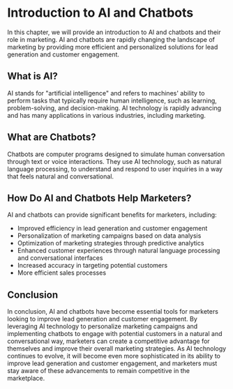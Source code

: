 Introduction to AI and Chatbots
====================================================================================

In this chapter, we will provide an introduction to AI and chatbots and their role in marketing. AI and chatbots are rapidly changing the landscape of marketing by providing more efficient and personalized solutions for lead generation and customer engagement.

What is AI?
-----------

AI stands for "artificial intelligence" and refers to machines' ability to perform tasks that typically require human intelligence, such as learning, problem-solving, and decision-making. AI technology is rapidly advancing and has many applications in various industries, including marketing.

What are Chatbots?
------------------

Chatbots are computer programs designed to simulate human conversation through text or voice interactions. They use AI technology, such as natural language processing, to understand and respond to user inquiries in a way that feels natural and conversational.

How Do AI and Chatbots Help Marketers?
--------------------------------------

AI and chatbots can provide significant benefits for marketers, including:

* Improved efficiency in lead generation and customer engagement
* Personalization of marketing campaigns based on data analysis
* Optimization of marketing strategies through predictive analytics
* Enhanced customer experiences through natural language processing and conversational interfaces
* Increased accuracy in targeting potential customers
* More efficient sales processes

Conclusion
----------

In conclusion, AI and chatbots have become essential tools for marketers looking to improve lead generation and customer engagement. By leveraging AI technology to personalize marketing campaigns and implementing chatbots to engage with potential customers in a natural and conversational way, marketers can create a competitive advantage for themselves and improve their overall marketing strategies. As AI technology continues to evolve, it will become even more sophisticated in its ability to improve lead generation and customer engagement, and marketers must stay aware of these advancements to remain competitive in the marketplace.
